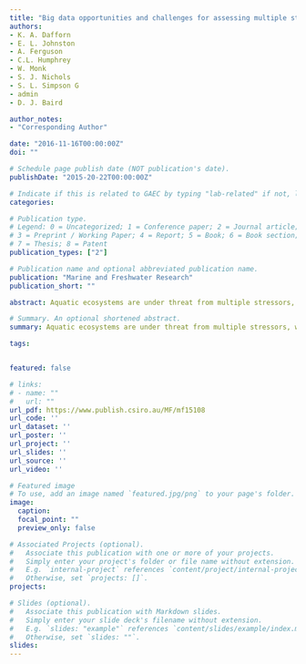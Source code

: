 ```yaml
---
title: "Big data opportunities and challenges for assessing multiple stressors across scales in aquatic ecosystems"
authors:
- K. A. Dafforn
- E. L. Johnston
- A. Ferguson
- C.L. Humphrey
- W. Monk
- S. J. Nichols 
- S. L. Simpson G
- admin
- D. J. Baird

author_notes:
- "Corresponding Author"

date: "2016-11-16T00:00:00Z"
doi: ""

# Schedule page publish date (NOT publication's date).
publishDate: "2015-20-22T00:00:00Z"

# Indicate if this is related to GAEC by typing "lab-related" if not, leave blank
categories:

# Publication type.
# Legend: 0 = Uncategorized; 1 = Conference paper; 2 = Journal article;
# 3 = Preprint / Working Paper; 4 = Report; 5 = Book; 6 = Book section;
# 7 = Thesis; 8 = Patent
publication_types: ["2"]

# Publication name and optional abbreviated publication name.
publication: "Marine and Freshwater Research"
publication_short: ""

abstract: Aquatic ecosystems are under threat from multiple stressors, which vary in distribution and intensity across temporal and spatial scales. Monitoring and assessment of these ecosystems have historically focussed on collection of physical and chemical information and increasingly include associated observations on biological condition. However, ecosystem assessment is often lacking because the scale and quality of biological observations frequently fail to match those available from physical and chemical measurements. The advent of high-performance computing, coupled with new earth observation platforms, has accelerated the adoption of molecular and remote sensing tools in ecosystem assessment. To assess how emerging science and tools can be applied to study multiple stressors on a large (ecosystem) scale and to facilitate greater integration of approaches among different scientific disciplines, a workshop was held on 10–12 September 2014 at the Sydney Institute of Marine Sciences, Australia. Here we introduce a conceptual framework for assessing multiple stressors across ecosystems using emerging sources of big data and critique a range of available big-data types that could support models for multiple stressors. We define big data as any set or series of data, which is either so large or complex, it becomes difficult to analyse using traditional data analysis methods.

# Summary. An optional shortened abstract.
summary: Aquatic ecosystems are under threat from multiple stressors, which vary in distribution and intensity across temporal and spatial scales. Monitoring and assessment of these ecosystems have historically focussed on collection of physical and chemical information and increasingly include associated observations on biological condition

tags:


featured: false

# links:
# - name: ""
#   url: ""
url_pdf: https://www.publish.csiro.au/MF/mf15108
url_code: ''
url_dataset: ''
url_poster: ''
url_project: ''
url_slides: ''
url_source: ''
url_video: ''

# Featured image
# To use, add an image named `featured.jpg/png` to your page's folder. 
image:
  caption: 
  focal_point: ""
  preview_only: false

# Associated Projects (optional).
#   Associate this publication with one or more of your projects.
#   Simply enter your project's folder or file name without extension.
#   E.g. `internal-project` references `content/project/internal-project/index.md`.
#   Otherwise, set `projects: []`.
projects: 

# Slides (optional).
#   Associate this publication with Markdown slides.
#   Simply enter your slide deck's filename without extension.
#   E.g. `slides: "example"` references `content/slides/example/index.md`.
#   Otherwise, set `slides: ""`.
slides:
---
```



